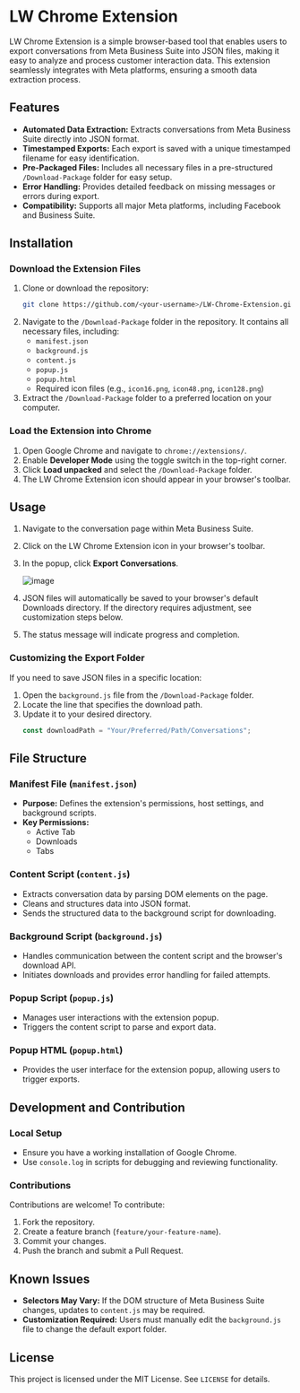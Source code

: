 # LW Chrome Extension

LW Chrome Extension is a simple browser-based tool that enables users to export conversations from Meta Business Suite into JSON files, making it easy to analyze and process customer interaction data. This extension seamlessly integrates with Meta platforms, ensuring a smooth data extraction process.

## Features

- **Automated Data Extraction:** Extracts conversations from Meta Business Suite directly into JSON format.
- **Timestamped Exports:** Each export is saved with a unique timestamped filename for easy identification.
- **Pre-Packaged Files:** Includes all necessary files in a pre-structured `/Download-Package` folder for easy setup.
- **Error Handling:** Provides detailed feedback on missing messages or errors during export.
- **Compatibility:** Supports all major Meta platforms, including Facebook and Business Suite.

## Installation

### Download the Extension Files

1. Clone or download the repository:
   ```bash
   git clone https://github.com/<your-username>/LW-Chrome-Extension.git
   ```
2. Navigate to the `/Download-Package` folder in the repository. It contains all necessary files, including:
   - `manifest.json`
   - `background.js`
   - `content.js`
   - `popup.js`
   - `popup.html`
   - Required icon files (e.g., `icon16.png`, `icon48.png`, `icon128.png`)
3. Extract the `/Download-Package` folder to a preferred location on your computer.

### Load the Extension into Chrome

1. Open Google Chrome and navigate to `chrome://extensions/`.
2. Enable **Developer Mode** using the toggle switch in the top-right corner.
3. Click **Load unpacked** and select the `/Download-Package` folder.
4. The LW Chrome Extension icon should appear in your browser's toolbar.

## Usage

1. Navigate to the conversation page within Meta Business Suite.
2. Click on the LW Chrome Extension icon in your browser's toolbar.
3. In the popup, click **Export Conversations**.
      
   ![image](https://github.com/user-attachments/assets/fe3666a7-15f8-4f45-a973-b0ba465d3bd0)
   
4. JSON files will automatically be saved to your browser's default Downloads directory. If the directory requires adjustment, see customization steps below.
5. The status message will indicate progress and completion.

### Customizing the Export Folder

If you need to save JSON files in a specific location:

1. Open the `background.js` file from the `/Download-Package` folder.
2. Locate the line that specifies the download path.
3. Update it to your desired directory.
   ```javascript
   const downloadPath = "Your/Preferred/Path/Conversations";
   ```

## File Structure

### Manifest File (`manifest.json`)

- **Purpose:** Defines the extension's permissions, host settings, and background scripts.
- **Key Permissions:**
  - Active Tab
  - Downloads
  - Tabs

### Content Script (`content.js`)

- Extracts conversation data by parsing DOM elements on the page.
- Cleans and structures data into JSON format.
- Sends the structured data to the background script for downloading.

### Background Script (`background.js`)

- Handles communication between the content script and the browser's download API.
- Initiates downloads and provides error handling for failed attempts.

### Popup Script (`popup.js`)

- Manages user interactions with the extension popup.
- Triggers the content script to parse and export data.

### Popup HTML (`popup.html`)

- Provides the user interface for the extension popup, allowing users to trigger exports.

## Development and Contribution

### Local Setup

- Ensure you have a working installation of Google Chrome.
- Use `console.log` in scripts for debugging and reviewing functionality.

### Contributions

Contributions are welcome! To contribute:

1. Fork the repository.
2. Create a feature branch (`feature/your-feature-name`).
3. Commit your changes.
4. Push the branch and submit a Pull Request.

## Known Issues

- **Selectors May Vary:** If the DOM structure of Meta Business Suite changes, updates to `content.js` may be required.
- **Customization Required:** Users must manually edit the `background.js` file to change the default export folder.

## License

This project is licensed under the MIT License. See `LICENSE` for details.
